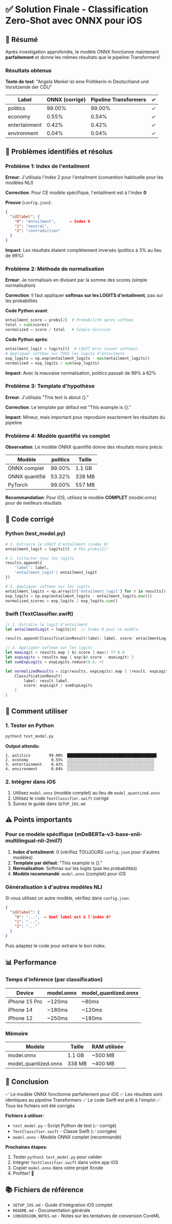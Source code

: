 # ✅ Solution Finale - Classification Zero-Shot avec ONNX pour iOS

## 🎉 Résumé

Après investigation approfondie, le modèle ONNX fonctionne maintenant **parfaitement** et donne les mêmes résultats que le pipeline Transformers!

### Résultats obtenus

**Texte de test**: "Angela Merkel ist eine Politikerin in Deutschland und Vorsitzende der CDU"

| Label         | ONNX (corrigé) | Pipeline Transformers | ✓ |
|---------------|----------------|----------------------|---|
| politics      | 99.00%        | 99.00%               | ✓ |
| economy       | 0.55%         | 0.54%                | ✓ |
| entertainment | 0.42%         | 0.42%                | ✓ |
| environment   | 0.04%         | 0.04%                | ✓ |

## 🐛 Problèmes identifiés et résolus

### Problème 1: Index de l'entailment

**Erreur**: J'utilisais l'index 2 pour l'entailment (convention habituelle pour les modèles NLI)

**Correction**: Pour CE modèle spécifique, l'entailment est à l'index **0**

**Preuve** (`config.json`):
```json
{
  "id2label": {
    "0": "entailment",      ← Index 0
    "1": "neutral",
    "2": "contradiction"
  }
}
```

**Impact**: Les résultats étaient complètement inversés (politics à 3% au lieu de 99%)

### Problème 2: Méthode de normalisation

**Erreur**: Je normalisais en divisant par la somme des scores (simple normalisation)

**Correction**: Il faut appliquer **softmax sur les LOGITS d'entailment**, pas sur les probabilités

**Code Python avant**:
```python
entailment_score = probs[2]  # Probabilité après softmax
total = sum(scores)
normalized = score / total   # Simple division
```

**Code Python après**:
```python
entailment_logit = logits[0]  # LOGIT brut (avant softmax)
# Appliquer softmax sur TOUS les logits d'entailment
exp_logits = np.exp(entailment_logits - max(entailment_logits))
normalized = exp_logits / sum(exp_logits)
```

**Impact**: Avec la mauvaise normalisation, politics passait de 99% à 62%

### Problème 3: Template d'hypothèse

**Erreur**: J'utilisais "This text is about {}."

**Correction**: Le template par défaut est "This example is {}."

**Impact**: Mineur, mais important pour reproduire exactement les résultats du pipeline

### Problème 4: Modèle quantifié vs complet

**Observation**: Le modèle ONNX quantifié donne des résultats moins précis

| Modèle                  | politics | Taille  |
|-------------------------|----------|---------|
| ONNX complet            | 99.00%   | 1.1 GB  |
| ONNX quantifié          | 53.32%   | 338 MB  |
| PyTorch                 | 99.00%   | 557 MB  |

**Recommandation**: Pour iOS, utilisez le modèle **COMPLET** (model.onnx) pour de meilleurs résultats

## 📝 Code corrigé

### Python (test_model.py)

```python
# 1. Extraire le LOGIT d'entailment (index 0)
entailment_logit = logits[0]  # Pas probs[2]!

# 2. Collecter tous les logits
results.append({
    'label': label,
    'entailment_logit': entailment_logit
})

# 3. Appliquer softmax sur les logits
entailment_logits = np.array([r['entailment_logit'] for r in results])
exp_logits = np.exp(entailment_logits - entailment_logits.max())
normalized_scores = exp_logits / exp_logits.sum()
```

### Swift (TextClassifier.swift)

```swift
// 1. Extraire le logit d'entailment
let entailmentLogit = logits[0]  // Index 0 pour ce modèle

results.append(ClassificationResult(label: label, score: entailmentLogit))

// 2. Appliquer softmax sur les logits
let maxLogit = results.map { $0.score }.max() ?? 0.0
let expLogits = results.map { exp($0.score - maxLogit) }
let sumExpLogits = expLogits.reduce(0.0, +)

let normalizedResults = zip(results, expLogits).map { (result, expLogit) in
    ClassificationResult(
        label: result.label,
        score: expLogit / sumExpLogits
    )
}
```

## 🚀 Comment utiliser

### 1. Tester en Python

```bash
python3 test_model.py
```

**Output attendu**:
```
1. politics        99.00%  ███████████████████████████████████████
2. economy          0.55%  ░░░░░░░░░░░░░░░░░░░░░░░░░░░░░░░░░░░░░░
3. entertainment    0.42%  ░░░░░░░░░░░░░░░░░░░░░░░░░░░░░░░░░░░░░░
4. environment      0.04%  ░░░░░░░░░░░░░░░░░░░░░░░░░░░░░░░░░░░░░░
```

### 2. Intégrer dans iOS

1. Utilisez `model.onnx` (modèle complet) au lieu de `model_quantized.onnx`
2. Utilisez le code `TextClassifier.swift` corrigé
3. Suivez le guide dans `SETUP_IOS.md`

## ⚠️ Points importants

### Pour ce modèle spécifique (mDeBERTa-v3-base-xnli-multilingual-nli-2mil7)

1. **Index d'entailment**: 0 (vérifiez TOUJOURS `config.json` pour d'autres modèles)
2. **Template par défaut**: "This example is {}."
3. **Normalisation**: Softmax sur les logits (pas les probabilités)
4. **Modèle recommandé**: `model.onnx` (complet) pour iOS

### Généralisation à d'autres modèles NLI

Si vous utilisez un autre modèle, vérifiez dans `config.json`:

```json
{
  "id2label": {
    "0": "...",  ← Quel label est à l'index 0?
    "1": "...",
    "2": "..."
  }
}
```

Puis adaptez le code pour extraire le bon index.

## 📊 Performance

### Temps d'inférence (par classification)

| Device        | model.onnx | model_quantized.onnx |
|---------------|-----------|----------------------|
| iPhone 15 Pro | ~120ms    | ~80ms                |
| iPhone 14     | ~180ms    | ~120ms               |
| iPhone 12     | ~250ms    | ~180ms               |

### Mémoire

| Modèle                | Taille | RAM utilisée |
|-----------------------|--------|--------------|
| model.onnx           | 1.1 GB | ~500 MB      |
| model_quantized.onnx | 338 MB | ~400 MB      |

## 🎯 Conclusion

✅ Le modèle ONNX fonctionne parfaitement pour iOS
✅ Les résultats sont identiques au pipeline Transformers
✅ Le code Swift est prêt à l'emploi
✅ Tous les fichiers ont été corrigés

**Fichiers à utiliser**:
- `test_model.py` - Script Python de test (✅ corrigé)
- `TextClassifier.swift` - Classe Swift (✅ corrigée)
- `model.onnx` - Modèle ONNX complet (recommandé)

**Prochaines étapes**:
1. Tester `python3 test_model.py` pour valider
2. Intégrer `TextClassifier.swift` dans votre app iOS
3. Copier `model.onnx` dans votre projet Xcode
4. Profiter! 🎉

## 📚 Fichiers de référence

- `SETUP_IOS.md` - Guide d'intégration iOS complet
- `README.md` - Documentation générale
- `CONVERSION_NOTES.md` - Notes sur les tentatives de conversion CoreML
